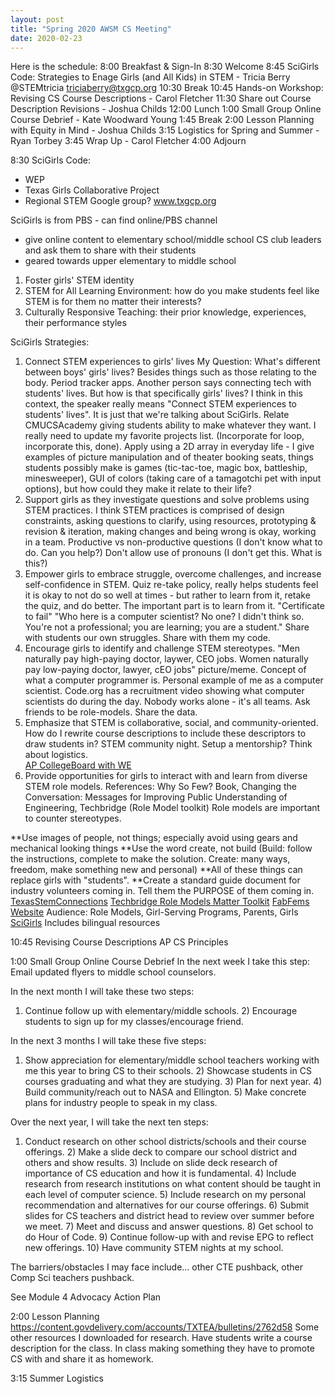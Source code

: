 ```yaml
---
layout: post
title: "Spring 2020 AWSM CS Meeting"
date: 2020-02-23
---
```


Here is the schedule:
8:00 Breakfast & Sign-In
8:30 Welcome
8:45 SciGirls Code: Strategies to Enage Girls (and All Kids) in STEM - Tricia Berry @STEMtricia triciaberry@txgcp.org
10:30 Break
10:45 Hands-on Workshop: Revising CS Course Descriptions - Carol Fletcher
11:30 Share out Course Description Revisions - Joshua Childs
12:00 Lunch
1:00 Small Group Online Course Debrief - Kate Woodward Young
1:45 Break
2:00 Lesson Planning with Equity in Mind - Joshua Childs
3:15 Logistics for Spring and Summer - Ryan Torbey
3:45 Wrap Up - Carol Fletcher
4:00 Adjourn


8:30
SciGirls Code:
- WEP
- Texas Girls Collaborative Project
- Regional STEM Google group? www.txgcp.org

SciGirls is from PBS - can find online/PBS channel
- give online content to elementary school/middle school CS club leaders and ask them to share with their students
- geared towards upper elementary to middle school

1. Foster girls' STEM identity
2. STEM for All Learning Environment: how do you make students feel like STEM is for them no matter their interests?
3. Culturally Responsive Teaching: their prior knowledge, experiences, their performance styles

SciGirls Strategies:
1. Connect STEM experiences to girls' lives
My Question: What's different between boys' girls' lives? Besides things such as those relating to the body. Period tracker apps.
Another person says connecting tech with students' lives. But how is that specifically girls' lives? 
I think in this context, the speaker really means "Connect STEM experiences to students' lives". It is just that we're talking about SciGirls.
Relate CMUCSAcademy giving students ability to make whatever they want. I really need to update my favorite projects list. (Incorporate for loop, incorporate this, done).
Apply using a 2D array in everyday life - I give examples of picture manipulation and of theater booking seats, things students possibly make is games (tic-tac-toe, magic box, battleship, minesweeper), GUI of colors (taking care of a tamagotchi pet with input options), but how could they make it relate to their life?
2. Support girls as they investigate questions and solve problems using STEM practices. 
I think STEM practices is comprised of design constraints, asking questions to clarify, using resources, prototyping & revision & iteration, making changes and being wrong is okay, working in a team.
Productive vs non-productive questions (I don't know what to do. Can you help?) Don't allow use of pronouns (I don't get this. What is this?)
3. Empower girls to embrace struggle, overcome challenges, and increase self-confidence in STEM.
Quiz re-take policy, really helps students feel it is okay to not do so well at times - but rather to learn from it, retake the quiz, and do better. The important part is to learn from it. 
"Certificate to fail"
"Who here is a computer scientist? No one? I didn't think so. You're not a professional; you are learning; you are a student."
Share with students our own struggles. Share with them my code. 
4. Encourage girls to identify and challenge STEM stereotypes. 
"Men naturally pay high-paying doctor, laywer, CEO jobs. Women naturally pay low-paying doctor, lawyer, cEO jobs" picture/meme.
Concept of what a computer programmer is. Personal example of me as a computer scientist. Code.org has a recruitment video showing what computer scientists do during the day. Nobody works alone - it's all teams. Ask friends to be role-models. 
Share the data. 
5. Emphasize that STEM is collaborative, social, and community-oriented.
How do I rewrite course descriptions to include these descriptors to draw students in?
STEM community night. Setup a mentorship? Think about logistics.  
[AP CollegeBoard with WE](https://apcentral.collegeboard.org/courses/collaborations-with-ap/ap-we-service)
6. Provide opportunities for girls to interact with and learn from diverse STEM role models.
References: Why So Few? Book, Changing the Conversation: Messages for Improving Public Understanding of Engineering, Techbridge (Role Model toolkit)
Role models are important to counter stereotypes.

**Use images of people, not things; especially avoid using gears and mechanical looking things
**Use the word create, not build (Build: follow the instructions, complete to make the solution. Create: many ways, freedom, make something new and personal)
**All of these things can replace girls with "students".
**Create a standard guide document for industry volunteers coming in. Tell them the PURPOSE of them coming in. 
[TexasStemConnections](www.TexasSTEMconnections.org)
[Techbridge Role Models Matter Toolkit](www.techbridgegirls.org/rolemodelsmatter/toolkit/)
[FabFems Website](www.fabfems.org) Audience: Role Models, Girl-Serving Programs, Parents, Girls
[SciGirls](scigirlsconnect.org) Includes bilingual resources


10:45 Revising Course Descriptions
AP CS Principles



1:00 Small Group Online Course Debrief
In the next week I take this step: Email updated flyers to middle school counselors.

In the next month I will take these two steps: 
1) Continue follow up with elementary/middle schools. 2) Encourage students to sign up for my classes/encourage friend.

In the next 3 months I will take these five steps:
1) Show appreciation for elementary/middle school teachers working with me this year to bring CS to their schools. 2) Showcase students in CS courses graduating and what they are studying. 3) Plan for next year. 4) Build community/reach out to NASA and Ellington. 5) Make concrete plans for industry people to speak in my class.

Over the next year, I will take the next ten steps:
1) Conduct research on other school districts/schools and their course offerings. 2) Make a slide deck to compare our school district and others and show results. 3) Include on slide deck research of importance of CS education and how it is fundamental. 4) Include research from research institutions on what content should be taught in each level of computer science. 5) Include research on my personal recommendation and alternatives for our course offerings. 6) Submit slides for CS teachers and district head to review over summer before we meet. 7) Meet and discuss and answer questions. 8) Get school to do Hour of Code. 9) Continue follow-up with and revise EPG to reflect new offerings. 10) Have community STEM nights at my school.

The barriers/obstacles I may face include... other CTE pushback, other Comp Sci teachers pushback.

See Module 4 Advocacy Action Plan

2:00 Lesson Planning
https://content.govdelivery.com/accounts/TXTEA/bulletins/2762d58
Some other resources I downloaded for research.
Have students write a course description for the class.
In class making something they have to promote CS with and share it as homework. 


3:15 Summer Logistics
